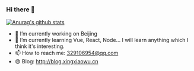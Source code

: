 ### Hi there 👋

<!--
**XingXiaoWu/XingXiaoWu** is a ✨ _special_ ✨ repository because its `README.md` (this file) appears on your GitHub profile.

- 🔭 I’m currently working on Beijing
- 🌱 I’m currently learning Vue, React, Node... 
- 👯 I’m looking to collaborate on ...
- 🤔 I’m looking for help with ...
- 💬 Ask me about ...
- 📫 How to reach me: 329106954@qq.com
- 😄 Pronouns: ...
- ⚡ Fun fact: ...
-->
[![Anurag's github stats](https://github-readme-stats.vercel.app/api?username=xingxiaowu)](https://github.com/anuraghazra/github-readme-stats)

- 🔭 I’m currently working on Beijing
- 🌱 I’m currently learning Vue, React, Node... I will learn anything which I think it's interesting.
- 📫 How to reach me: 329106954@qq.com
- 😄 Blog: http://blog.xingxiaowu.cn
